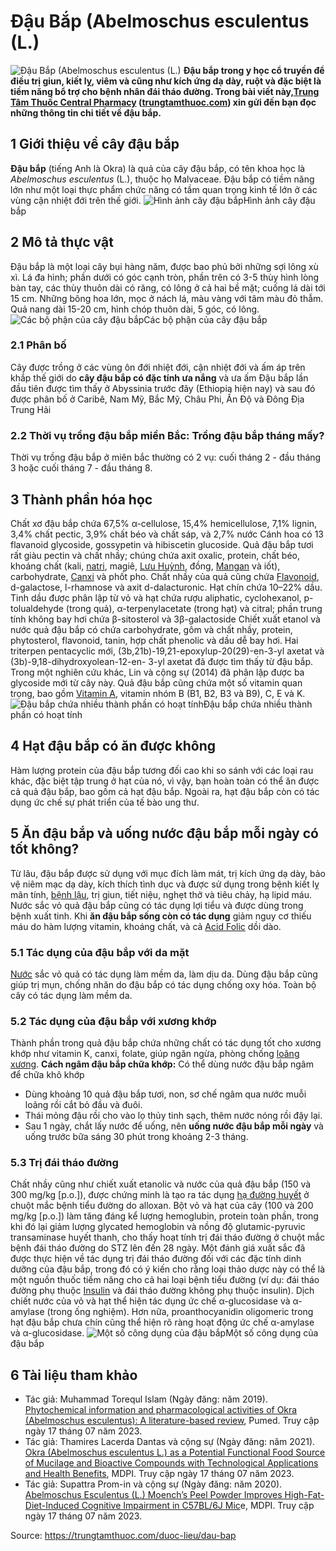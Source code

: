 # Đậu Bắp (Abelmoschus esculentus (L.)

![Đậu Bắp \(Abelmoschus esculentus \(L.\)](https://trungtamthuoc.com/images/others/dau-bap-1-3706.jpg)
**Đậu bắp trong y học cổ truyền để điều trị giun, kiết lỵ, viêm và cũng như kích ứng dạ dày, ruột và đặc biệt là tiềm năng bổ trợ cho bệnh nhân đái tháo đường. Trong bài viết này,[Trung Tâm Thuốc Central Pharmacy](https://trungtamthuoc.com/ "Trung Tâm Thuốc Central Pharmacy") ([trungtamthuoc.com](https://trungtamthuoc.com/ "trungtamthuoc.com")) xin gửi đến bạn đọc những thông tin chi tiết về đậu bắp.**
##  1 Giới thiệu về cây đậu bắp
**Đậu bắp** (tiếng Anh là Okra) là quả của cây đậu bắp, có tên khoa học là  _Abelmoschus esculentus_ (L.), thuộc họ Malvaceae.
Đậu bắp có tiềm năng lớn như một loại thực phẩm chức năng có tầm quan trọng kinh tế lớn ở các vùng cận nhiệt đới trên thế giới.
![Hình ảnh cây đậu bắp](https://trungtamthuoc.com/images/item/dau-bap-2.jpg)Hình ảnh cây đậu bắp
##  2 Mô tả thực vật
Đậu bắp là một loại cây bụi hàng năm, được bao phủ bởi những sợi lông xù xì.
Lá đa hình; phần dưới có góc cạnh tròn, phần trên có 3-5 thùy hình lòng bàn tay, các thùy thuôn dài có răng, có lông ở cả hai bề mặt; cuống lá dài tới 15 cm.
Những bông hoa lớn, mọc ở nách lá, màu vàng với tâm màu đỏ thẫm.
Quả nang dài 15-20 cm, hình chóp thuôn dài, 5 góc, có lông.
![Các bộ phận của cây đậu bắp](https://trungtamthuoc.com/images/item/dau-bap-3.jpg)Các bộ phận của cây đậu bắp
### 2.1 Phân bố
Cây được trồng ở các vùng ôn đới nhiệt đới, cận nhiệt đới và ấm áp trên khắp thế giới do **cây đậu bắp có đặc tính ưa nắng** và ưa ấm
Đậu bắp lần đầu tiên được tìm thấy ở Abyssinia trước đây (Ethiopia hiện nay) và sau đó được phân bố ở Caribê, Nam Mỹ, Bắc Mỹ, Châu Phi, Ấn Độ và Đông Địa Trung Hải
### 2.2 Thời vụ trồng đậu bắp miền Bắc: Trồng đậu bắp tháng mấy?
Thời vụ trồng đậu bắp ở miên bắc thường có 2 vụ: cuối tháng 2 - đầu tháng 3 hoặc cuối tháng 7 - đầu tháng 8.
##  3 Thành phần hóa học
Chất xơ đậu bắp chứa 67,5% α-cellulose, 15,4% hemicellulose, 7,1% lignin, 3,4% chất pectic, 3,9% chất béo và chất sáp, và 2,7% nước
Cánh hoa có 13 flavanoid glycoside, gossypetin và hibiscetin glucoside.
Quả đậu bắp tươi rất giàu pectin và chất nhầy; chúng chứa axit oxalic, protein, chất béo, khoáng chất (kali, [natri](https://trungtamthuoc.com/hoat-chat/natri "natri"), magiê, [Lưu Huỳnh](https://trungtamthuoc.com/hoat-chat/luu-huynh "Lưu Huỳnh"), đồng, [Mangan](https://trungtamthuoc.com/hoat-chat/mangan "Mangan") và iốt), carbohydrate, [Canxi](https://trungtamthuoc.com/hoat-chat/canxi "Canxi") và phốt pho. Chất nhầy của quả cũng chứa [Flavonoid](https://trungtamthuoc.com/hoat-chat/flavonoid "Flavonoid"), d-galactose, l-rhamnose và axit d-dalacturonic.
Hạt chín chứa 10–22% dầu. Tinh dầu được phân lập từ vỏ và hạt chứa rượu aliphatic, cyclohexanol, p-tolualdehyde (trong quả), α-terpenylacetate (trong hạt) và citral; phần trung tính không bay hơi chứa β-sitosterol và 3β-galactoside
Chiết xuất etanol và nước quả đậu bắp có chứa carbohydrate, gôm và chất nhầy, protein, phytosterol, flavonoid, tanin, hợp chất phenolic và dầu dễ bay hơi. 
Hai triterpen pentacyclic mới, (3b,21b)-19,21-epoxylup-20(29)-en-3-yl axetat và (3b)-9,18-dihydroxyolean-12-en- 3-yl axetat đã được tìm thấy từ đậu bắp.
Trong một nghiên cứu khác, Lin và cộng sự (2014) đã phân lập được ba glycoside mới từ cây này.
Quả đậu bắp cũng chứa một số vitamin quan trọng, bao gồm [Vitamin A](https://trungtamthuoc.com/hoat-chat/vitamin-a "Vitamin A"), vitamin nhóm B (B1, B2, B3 và B9), C, E và K.
![Đậu bắp chứa nhiều thành phần có hoạt tính](https://trungtamthuoc.com/images/item/dau-bap-4.jpg)Đậu bắp chứa nhiều thành phần có hoạt tính
##  4 Hạt đậu bắp có ăn được không
Hàm lượng protein của đậu bắp tương đối cao khi so sánh với các loại rau khác, đặc biệt tập trung ở hạt của nó, vì vậy, bạn hoàn toàn có thể ăn được cả quả đậu bắp, bao gồm cả hạt đậu bắp.
Ngoài ra, hạt đậu bắp còn có tác dụng ức chế sự phát triển của tế bào ung thư.
##  5 Ăn đậu bắp và uống nước đậu bắp mỗi ngày có tốt không?
Từ lâu, đậu bắp được sử dụng với mục đích làm mát, trị kích ứng dạ dày, bảo vệ niêm mạc dạ dày, kích thích tình dục và được sử dụng trong bệnh kiết lỵ mãn tính, [bệnh lậu](https://trungtamthuoc.com/bai-viet/benh-lau "bệnh lậu"), trị giun, tiết niệu, nghẹt thở và tiêu chảy, hạ lipid máu. Nước sắc vỏ quả đậu bắp cũng có tác dụng lợi tiểu và được dùng trong bệnh xuất tinh. 
Khi **ăn đậu bắp sống còn có tác dụng** giảm nguy cơ thiếu máu do hàm lượng vitamin, khoáng chất, và cả [Acid Folic](https://trungtamthuoc.com/hoat-chat/acid-folic "Acid Folic") dồi dào.
### 5.1 Tác dụng của đậu bắp với da mặt
[Nước](https://trungtamthuoc.com/hoat-chat/nuoc "Nước") sắc vỏ quả có tác dụng làm mềm da, làm dịu da. Dùng đậu bắp cũng giúp trị mụn, chống nhăn do đậu bắp có tác dụng chống oxy hóa.
Toàn bộ cây có tác dụng làm mềm da.
### 5.2 Tác dụng của đậu bắp với xương khớp
Thành phần trong quả đậu bắp chứa những chất có tác dụng tốt cho xương khớp như vitamin K, canxi, folate, giúp ngăn ngừa, phòng chống [loãng xương](https://trungtamthuoc.com/bai-viet/trieu-chung-va-nguyen-nhan-gay-benh-loang-xuong "loãng xương").
**Cách ngâm đậu bắp chữa khớp:** Có thể dùng nước đậu bắp ngâm để chữa khô khớp
  * Dùng khoảng 10 quả đậu bắp tươi, non, sơ chế ngâm qua nước muỗi loãng rồi cắt bỏ đầu và đuôi.
  * Thái mỏng đậu rồi cho vào lọ thủy tinh sạch, thêm nước nóng rồi đậy lại.
  * Sau 1 ngày, chắt lấy nước để uống, nên **uống nước đậu bắp mỗi ngày** và uống trước bữa sáng 30 phút trong khoảng 2-3 tháng.


### 5.3 Trị đái tháo đường
Chất nhầy cũng như chiết xuất etanolic và nước của quả đậu bắp (150 và 300 mg/kg [p.o.]), được chứng minh là tạo ra tác dụng [hạ đường huyết](https://trungtamthuoc.com/bai-viet/ha-glucose-mau "hạ đường huyết") ở chuột mắc bệnh tiểu đường do alloxan.
Bột vỏ và hạt của cây (100 và 200 mg/kg [p.o.]) làm tăng đáng kể lượng hemoglubin, protein toàn phần, trong khi đó lại giảm lượng glycated hemoglobin và nồng độ glutamic-pyruvic transaminase huyết thanh, cho thấy hoạt tính trị đái tháo đường ở chuột mắc bệnh đái tháo đường do STZ lên đến 28 ngày. Một đánh giá xuất sắc đã được thực hiện về tác dụng trị đái tháo đường đối với các đặc tính dinh dưỡng của đậu bắp, trong đó có ý kiến cho rằng loại thảo dược này có thể là một nguồn thuốc tiềm năng cho cả hai loại bệnh tiểu đường (ví dụ: đái tháo đường phụ thuộc [Insulin](https://trungtamthuoc.com/hoat-chat/insulin "Insulin") và đái tháo đường không phụ thuộc insulin).
Dịch chiết nước của vỏ và hạt thể hiện tác dụng ức chế α-glucosidase và α-amylase (trong ống nghiệm). Hơn nữa, proanthocyanidin oligomeric trong hạt đậu bắp chưa chín cũng thể hiện rõ ràng hoạt động ức chế α-amylase và α-glucosidase.
![Một số công dụng của đậu bắp](https://trungtamthuoc.com/images/item/dau-bap-5.jpg)Một số công dụng của đậu bắp
##  6 Tài liệu tham khảo
  * Tác giả: Muhammad Torequl Islam (Ngày đăng: năm 2019). [Phytochemical information and pharmacological activities of Okra (Abelmoschus esculentus): A literature-based review](https://pubmed.ncbi.nlm.nih.gov/30346086/), Pumed. Truy cập ngày 17 tháng 07 năm 2023.
  * Tác giả: Thamires Lacerda Dantas và cộng sự (Ngày đăng: năm 2021). [Okra (Abelmoschus esculentus L.) as a Potential Functional Food Source of Mucilage and Bioactive Compounds with Technological Applications and Health Benefits](https://www.mdpi.com/2223-7747/10/8/1683), MDPI. Truy cập ngày 17 tháng 07 năm 2023.
  * Tác giả: Supattra Prom-in và cộng sự (Ngày đăng: năm 2020). [Abelmoschus Esculentus (L.) Moench’s Peel Powder Improves High-Fat-Diet-Induced Cognitive Impairment in C57BL/6J Mic](https://www.mdpi.com/1660-4601/17/15/5513)e, MDPI. Truy cập ngày 17 tháng 07 năm 2023.




Source: https://trungtamthuoc.com/duoc-lieu/dau-bap
